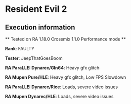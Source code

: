 # Resident Evil 2 

## Execution information


** Tested on RA 1.18.0 Crossmix 1.1.0 Performance mode **


**Rank**: FAULTY


**Tester**: JeepThatGoesBoom



**RA ParaLLEl Dynarec/Gln64**: Heavy gfx glitch


**RA Mupen Pure/HLE**: Heavy gfx glitch, Low FPS Slowdown


**RA ParaLLEl Dynarec/Rice**: Loads, severe video issues


**RA Mupen Dynarec/HLE**: Loads, severe video issues
